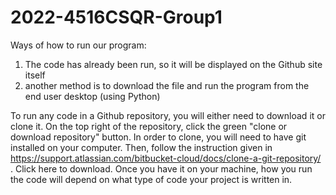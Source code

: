 # 2022-4516CSQR-Group1

Ways of how to run our program:

1. The code has already been run, so it will be displayed on the Github site itself 
2. another method is to download the file and run the program from the end user desktop (using Python)

To run any code in a Github repository, you will either need to download it or clone it. On the top right of the repository, click the green "clone or download repository" button. In order to clone, you will need to have git installed on your computer. Then, follow the instruction given in https://support.atlassian.com/bitbucket-cloud/docs/clone-a-git-repository/ . Click here to download. Once you have it on your machine, how you run the code will depend on what type of code your project is written in.

